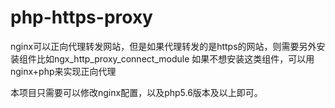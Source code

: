 # php-https-proxy

nginx可以正向代理转发网站，但是如果代理转发的是https的网站，则需要另外安装组件比如ngx_http_proxy_connect_module
如果不想安装这类组件，可以用nginx+php来实现正向代理

本项目只需要可以修改nginx配置，以及php5.6版本及以上即可。
